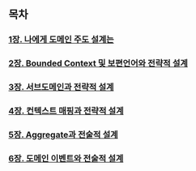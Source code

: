 ## 목차
### [1장. 나에게 도메인 주도 설계는](./1장~7장.md#1장.-나에게-도메인-주도-설계는)

### [2장. Bounded Context 및 보편언어와 전략적 설계](./1장~7장.md#2장.-Bounded-Context-및-보편언어와-전략적-설계)

### [3장. 서브도메인과 전략적 설계](./1장~7장.md#3장.-서브도메인과-전략적-설계)

### [4장. 컨텍스트 매핑과 전략적 설계](./1장~7장.md#4장.-컨텍스트-매핑과-전략적-설계)

### [5장. Aggregate과 전술적 설계](./1장~7장.md#5장.-Aggregate과-전술적-설계)

### [6장. 도메인 이벤트와 전술적 설계](./1장~7장.md#6장.-도메인-이벤트와-전술적-설계)

[](./1장~7장.md#)
